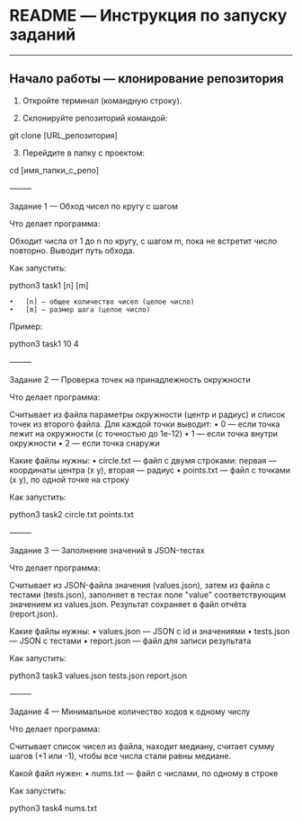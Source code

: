 # README — Инструкция по запуску заданий

---

## Начало работы — клонирование репозитория

1. Откройте терминал (командную строку).

2. Склонируйте репозиторий командой:

git clone [URL_репозитория]

3.	Перейдите в папку с проектом:

cd [имя_папки_с_репо]


⸻

Задание 1 — Обход чисел по кругу с шагом

Что делает программа:

Обходит числа от 1 до n по кругу, с шагом m, пока не встретит число повторно. Выводит путь обхода.

Как запустить:

python3 task1 [n] [m]

	•	[n] — общее количество чисел (целое число)
	•	[m] — размер шага (целое число)

Пример:

python3 task1 10 4


⸻

Задание 2 — Проверка точек на принадлежность окружности

Что делает программа:

Считывает из файла параметры окружности (центр и радиус) и список точек из второго файла. Для каждой точки выводит:
	•	0 — если точка лежит на окружности (с точностью до 1e-12)
	•	1 — если точка внутри окружности
	•	2 — если точка снаружи

Какие файлы нужны:
	•	circle.txt — файл с двумя строками: первая — координаты центра (x y), вторая — радиус
	•	points.txt — файл с точками (x y), по одной точке на строку

Как запустить:

python3 task2 circle.txt points.txt


⸻

Задание 3 — Заполнение значений в JSON-тестах

Что делает программа:

Считывает из JSON-файла значения (values.json), затем из файла с тестами (tests.json),
заполняет в тестах поле "value" соответствующим значением из values.json.
Результат сохраняет в файл отчёта (report.json).

Какие файлы нужны:
	•	values.json — JSON с id и значениями
	•	tests.json — JSON с тестами
	•	report.json — файл для записи результата

Как запустить:

python3 task3 values.json tests.json report.json


⸻

Задание 4 — Минимальное количество ходов к одному числу

Что делает программа:

Считывает список чисел из файла, находит медиану, считает сумму шагов (+1 или -1),
чтобы все числа стали равны медиане.

Какой файл нужен:
	•	nums.txt — файл с числами, по одному в строке

Как запустить:

python3 task4 nums.txt

